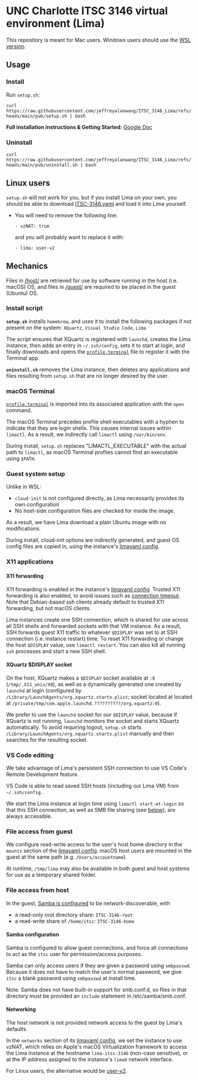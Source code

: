 # UNC Charlotte ITSC 3146 virtual environment (Lima)

This repository is meant for Mac users. Windows users should use the [WSL version](https://github.com/jeffreyalanwang/ITSC_3146_WSL).

## Usage
### Install
Run `setup.sh`:

`curl https://raw.githubusercontent.com/jeffreyalanwang/ITSC_3146_Lima/refs/heads/main/pub/setup.sh | bash`

**Full installation instructions & Getting Started:** [Google Doc](https://docs.google.com/document/d/1cVBNAIqBanecqzs8SjHQX2mCBXuv-sqH/edit?usp=sharing&ouid=103252777093034404109&rtpof=true&sd=true)

### Uninstall
`curl https://raw.githubusercontent.com/jeffreyalanwang/ITSC_3146_Lima/refs/heads/main/pub/uninstall.sh | bash`

## Linux users
`setup.sh` will not work for you, but if you install Lima on your own, you should be able to download [ITSC-3146.yaml](https://github.com/jeffreyalanwang/ITSC_3146_Lima/blob/main/host/ITSC-3146.yaml) and load it into Lima yourself.

* You will need to remove the following line:
  
  `- vzNAT: true`

  and you will probably want to replace it with:
  
  `- lima: user-v2`

## Mechanics
Files in [/host/](https://github.com/jeffreyalanwang/ITSC_3146_Lima/tree/main/host) are retrieved for use by software running in the host (i.e. macOS) OS, and files in [/guest/](https://github.com/jeffreyalanwang/ITSC_3146_Lima/tree/main/guest) are required to be placed in the guest (Ubuntu) OS.

### Install script
**`setup.sh`** installs `homebrew`, and uses it to install the following packages if not present on the system: `XQuartz`, `Visual Studio Code`, `Lima`

The script ensures that XQuartz is registered with `launchd`, creates the Lima instance, then adds an entry in `~/.ssh/config`, sets it to start at login, and finally downloads and opens the [`profile.terminal`](https://github.com/jeffreyalanwang/ITSC_3146_Lima/blob/main/host/profile.terminal) file to register it with the Terminal app.

**`uninstall.sh`** removes the Lima instance, then deletes any applications and files resulting from `setup.sh` that are no longer desired by the user.

### macOS Terminal
[`profile.terminal`](https://github.com/jeffreyalanwang/ITSC_3146_Lima/blob/main/host/profile.terminal) is imported into its associated application with the `open` command.

The macOS Terminal precedes profile shell executables with a hyphen to indicate that they are login shells. This causes internal issues within `limactl`. As a result, we indirectly call `limactl` using `/usr/bin/env`.

During install, `setup.sh` replaces "LIMACTL_EXECUTABLE" with the actual path to `limactl`, as macOS Terminal profiles cannot find an executable using `$PATH`.

### Guest system setup
Unlike in WSL:
* `cloud-init` is not configured directly, as Lima necessarily provides its own configuration
* No host-side configuration files are checked for inside the image.

As a result, we have Lima download a plain Ubuntu image with no modifications.

During install, cloud-init options are indirectly generated, and guest OS config files are copied in, using the instance's [limayaml config](https://github.com/jeffreyalanwang/ITSC_3146_Lima/blob/main/host/ITSC-3146.yaml).

### X11 applications
#### X11 forwarding
X11 forwarding is enabled in the instance's [limayaml config](https://github.com/jeffreyalanwang/ITSC_3146_Lima/blob/main/host/ITSC-3146.yaml). Trusted X11 forwarding is also enabled, to avoid issues such as [connection timeout](https://github.com/lima-vm/lima/issues/2099). Note that Debian-based ssh clients already default to trusted X11 forwarding, but not macOS clients.

Lima instances create one SSH connection, which is shared for use across all SSH shells and forwarded sockets with that VM instance. As a result, SSH forwards guest X11 traffic to whatever `$DISPLAY` was set to at SSH connection (i.e. instance restart) time. To reset X11 forwarding or change the host `$DISPLAY` value, use `limactl restart`. You can also kill all running `ssh` processes and start a new SSH shell.

#### XQuartz $DISPLAY socket
On the host, XQuartz makes a `$DISPLAY` socket available at `:0` (`/tmp/.X11_unix/X0`), as well as a dynamically generated one created by `launchd` at login (configured by `/Library/LaunchAgents/org.xquartz.startx.plist`; socket located at located at `/private/tmp/com.apple.launchd.??????????/org.xquartz:0`).

We prefer to use the `launchd` socket for our `$DISPLAY` value, because if XQuartz is not running, `launchd` monitors the socket and starts XQuartz automatically. To avoid requiring logout, `setup.sh` starts `/Library/LaunchAgents/org.xquartz.startx.plist` manually and then searches for the resulting socket.

### VS Code editing
We take advantage of Lima's persistent SSH connection to use VS Code's Remote Development feature.

VS Code is able to read saved SSH hosts (including our Lima VM) from `~/.ssh/config`.

We start the Lima instance at login time using `limactl start-at-login` so that this SSH connection, as well as SMB file sharing (see [below](#file-access-from-host)), are always accessible.

### File access from guest
We configure read-write access to the user's host home directory in the `mounts` section of the [limayaml config](https://github.com/jeffreyalanwang/ITSC_3146_Lima/blob/main/host/ITSC-3146.yaml). macOS host users are mounted in the guest at the same path (e.g. `/Users/accountname`).

At runtime, `/tmp/lima` may also be available in both guest and host systems for use as a temporary shared folder.

### File access from host
In the guest, [Samba is configured](https://github.com/jeffreyalanwang/ITSC_3146_Lima/blob/main/guest/smb.conf) to be network-discoverable, with
* a read-only root directory share: `ITSC-3146-root`
* a read-write share of `/home/itsc`: `ITSC-3146-home`

#### Samba configuration

Samba is configured to allow guest connections, and force all connections to act as the `itsc` user for permission/access purposes.

Samba can only access users if they are given a password using `smbpasswd`. Because it does not have to match the user's normal password, we give `itsc` a blank password using `smbpasswd` at install time.

Note: Samba does not have built-in support for smb.conf.d, so files in that directory must be provided an `include` statement in /etc/samba/smb.conf.

#### Networking

The host network is not provided network access to the guest by Lima's defaults.

In the `networks` section of its [limayaml config](https://github.com/jeffreyalanwang/ITSC_3146_Lima/blob/main/host/ITSC-3146.yaml), we set the instance to use vzNAT, which relies on Apple's macOS Virtualization framework to access the Lima instance at the hostname `lima-itsc-3146` (non-case sensitive), or at the IP address assigned to the instance's `lima0` network interface.

For Linux users, the alternative would be [user-v2](https://lima-vm.io/docs/config/network/user-v2/).
